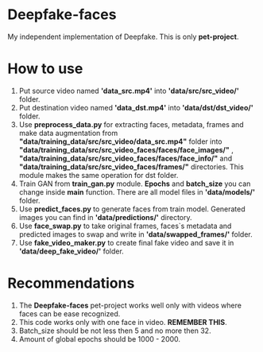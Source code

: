 # Deepfake-faces
My independent implementation of Deepfake. 
This is only **pet-project**.
# How to use
1) Put source video named **'data_src.mp4'** into **'data/src/src_video/'** folder.
2) Put destination video named **'data_dst.mp4'** into **'data/dst/dst_video/'** folder.
3) Use **preprocess_data.py** for extracting faces, metadata, frames and make data augmentation from **"data/training_data/src/src_video/data_src.mp4"** 
folder into **"data/training_data/src/src_video_faces/faces/face_images/"** ,  **"data/training_data/src/src_video_faces/faces/face_info/"** and
**"data/training_data/src/src_video_faces/frames/"** directories. 
This module makes the same operation for dst folder.
4) Train GAN from **train_gan.py** module. **Epochs** and **batch_size** you can change inside **main** function.
There are all model files in **'data/models/'** folder.
5) Use **predict_faces.py** to generate faces from train model. Generated images you can find in **'data/predictions/'** directory.
6) Use **face_swap.py** to take original frames, faces`s metadata and predicted images to swap and write in **'data/swapped_frames/'** folder.
7) Use **fake_video_maker.py** to create final fake video and save it in **'data/deep_fake_video/'** folder.
# Recommendations
1) The **Deepfake-faces** pet-project works well only with videos where faces can be ease recognized. 
2) This code works only with one face in video. **REMEMBER THIS**. 
3) Batch_size should be not less then 5 and no more then 32.
4) Amount of global epochs should be 1000 - 2000.